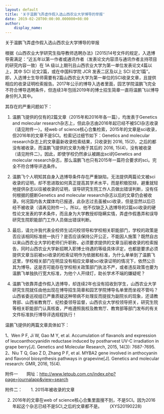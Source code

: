 ```yaml
---
layout: default
title: '关于温鹏飞弄虚作假入选山西农业大学博导的举报'
date: 2019-02-28T00:00:00.000000+08:00
author:
    display_name: 
---
```


关于温鹏飞弄虚作假入选山西农业大学博导的举报

根据《山西农业大学研究生指导教师选聘办法》[2015]14号文件的规定，入选博导需满足：“近五年以第一作者或通讯作者（发表论文内容须与通讯作者主持项目的研究内容一致）在 1A 级以上期刊且山西农业大学为第一单位发表论文4篇以上，其中 SCI 论文2篇，或在中国科学院 JCR 发表二区及以上 SCI 论文1篇”。即，入选博士生导师需要有2篇山西农业大学为第一单位的SCI收录文章，且提供相应的收录证明检索报告。2017年公示的博导入选者里面，园艺学院温鹏飞完全不符合博导选聘条件，但连续3年包括2019年的博士招生简章一直将温鹏飞以博导身份列入其中。

其存在的严重问题如下：

1.	温鹏飞提供的仅有的2篇文章（2015年和2016年各一篇），均发表于Genetics and molecular research杂志上，但此杂志由2016年起已经不被SCI杂志收录（请见附件一）。经web of science核心合集检索，2015年的文章是sci收录，但2016年的文章不是SCI。检索记过细节如下：Genetics and molecular research杂志上的文章最新收录检索结果，只收录到 2016, 15(2)，之后的都没有被收录，而温鹏飞提供的文章为晚于其后的 2016, 15(4)，没有被收录（请见附件二）。因此，即使学校仍然承认被踢出sci的Genetics and molecular research杂志，那么温鹏飞也只有2015年一篇符合要求的sci。完全不符合博导评选条件。

2.	温鹏飞个人明知其自身入选博导条件存在严重缺陷，无法提供两篇论文被sci收录的证明，却不思进取如何真正提高其学术水平，而是积极狡辩，避重就轻地提供杂志以往被收录的证明，误导研究生院工作人员做出错误判断，没有任何根据的臆断Genetics and molecular research杂志以后的文章仍会被收录。何况国内各大媒体均已报道，此杂志过去虽被sci收录，但是显然以后已经不被收录（请再见附件一）。所以，他不仅缺乏入选博导的2篇sci收录的硬性论文发表的学术条件，而且身为大学教授却隐瞒实情，弄虚作假愚弄和误导研究生院职能部门工作人员做出错误判断。

3.	 最后，请允许我代表全校师生试问校领导和学校相关职能部门，学校的政策是否应该相同标准统一执行？是否应该保持公开公正，不能因人施策？既然自古以来山西农业大学的老师们升职称，必须要求提供的文章当前被收录的检索报告，同时山西农业大学新招聘入职博士待遇的等级具体评定，也都是要求必须提供文章当前被sci收录的检索证明作为依据和标准，为什么单单到了温鹏飞这里，学校相关部门在明显没有相应文章被sci收录证明的情况下，依然公示其为博导。这是否可能存在学校相关政策部门执法不严，或者违反政策也要为温鹏飞单独执行宽大标准，为他个人开绿灯，助长学术不端的嫌疑呢？

4.	温鹏飞依靠弄虚作假入选博导，却连续2年也没有招收到学生，山西农业大学研究生院就任由他出现在博导招生简章和园艺学院博导名单里而坐视不管吗？山西省委巡视组已严重质疑这种带病不处理反而提拔为副院长的现象，还请教育部、山西省教育厅、纪检委领导监督，山西农业大学校领导把关，研究生院等相关职能部门认真核查，严格遵照我校及教育厅、教育部等部门发布的有关文件标准执行博导评选规程执行！

温鹏飞提供的两篇文章具体如下：

1、Wen P F, Ji W, Gao M Y, et al. Accumulation of flavanols and expression of leucoanthocyanidin reductase induced by postharvest UV-C irradiation in grape berry[J]. Genetics and Molecular Research, 2015, 14(3): 7687-7695.　　2、Niu T Q, Gao Z D, Zhang P F, et al. MYBA2 gene involved in anthocyanin and flavonol biosynthesis pathways in grapevine[J]. Genetics and molecular research: GMR, 2016, 15(4).

附件一　　网址：http://www.letpub.com.cn/index.php?page=journalapp&view=search

附件二：　　1. 2015年被收录的文章

2. 2016年的文章在web of science核心合集里面搜不到，不是SCI。因为2016年起这个杂志已经不是SCI,之后的文章都不是。　　	(XYS20190228)

